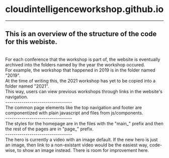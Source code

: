 # cloudintelligenceworkshop.github.io
--------------------------------
This is an overview of the structure of the code for this webiste.
<br />
--------------------------------
<br />
For each conference that the workshop is part of, the website is eventually archived into the folders named by the year the workshop occured.
<br />
For example, the workshop that happened in 2019 is in the folder named "2019".
<br />
At the time of writing this, the 2021 workshop has yet to be copied into a folder named "2021".
<br />
This way, users can view previous workshops through links in the website's navigation.
<br />
---------------------------------
<br />
The common page elements like the top navigation and footer are componentized with plain javascript and files from js/components.
<br />
---------------------------------
<br />
The styles for the homepage are in the files with the "main_" prefix and then the rest of the pages are in "page_" prefix.
<br />
---------------------------------
<br />
The hero is currently a video with an image default.
If the new hero is just an image, then link to a non-existant video would be the easiest way, code-wise, to show an image instead.
There is room for improvement here.
